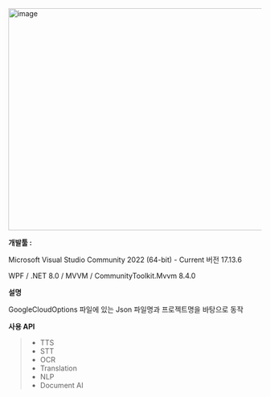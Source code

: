 <img width="782" height="442" alt="image" src="https://github.com/user-attachments/assets/375c2fbe-e89d-4ee2-8dbc-6087a11b47fa" />


**개발툴 :** 

Microsoft Visual Studio Community 2022 (64-bit) - Current 버전 17.13.6

WPF / .NET 8.0 / MVVM / CommunityToolkit.Mvvm 8.4.0

**설명**

GoogleCloudOptions 파일에 있는 Json 파일명과 프로젝트명을 바탕으로 동작

**사용 API**
>- TTS
>- STT
>- OCR
>- Translation
>- NLP
>- Document AI
